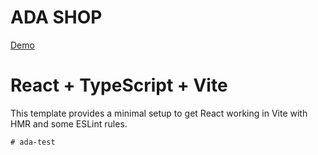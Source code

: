 # ADA SHOP
[Demo](https://ada-test-nine.vercel.app/)

# React + TypeScript + Vite

This template provides a minimal setup to get React working in Vite with HMR and some ESLint rules.


```
#   a d a - t e s t 
 
 
